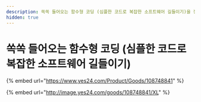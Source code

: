 ```yaml
---
description: 쏙쏙 들어오는 함수형 코딩 (심플한 코드로 복잡한 소프트웨어 길들이기)을 정리한 내용입니다.
hidden: true
---
```


# 쏙쏙 들어오는 함수형 코딩 (심플한 코드로 복잡한 소프트웨어 길들이기)

{% embed url="https://www.yes24.com/Product/Goods/108748841" %}

{% embed url="http://image.yes24.com/goods/108748841/XL" %}
